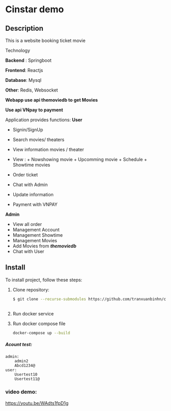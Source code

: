#  Cinstar demo

## Description

This is a website booking ticket movie

Technology

**Backend** : Springboot

**Frontend**: Reactjs

**Database**: Mysql

**Other**: Redis, Websocket 

__Webapp use api themoviedb to get Movies__

__Use api VNpay to payment__

Application provides functions:
**User**
+ Signin/SignUp
+ Search movies/ theaters
+ View information movies / theater
+ View :
        + Nowshowing movie
        + Upcomming movie
        + Schedule
        + Showtime movies
+ Order ticket
+ Chat with Admin
+ Update information

+ Payment with VNPAY

**Admin**
+ View all order
+ Management Account
+ Management Showtime
+ Management Movies
+ Add Movies from **_themoviedb_**
+ Chat with User






## Install
To install project, follow these steps:

1. Clone repository:
   ```bash
   $ git clone --recurse-submodules https://github.com/tranxuanbinhn/cinstar_demo_app
    

2. Run docker service

3. Run docker compose file
    ```bash
    docker-compose up --build
##### Acount test:
    admin:
        admin2
        Abcd1234@
    user:
        Usertest10
        Usertest11@

### video demo:
https://youtu.be/WAdts1fpD1g
